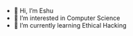 - 👋 Hi, I’m Eshu
- 👀 I’m interested in Computer Science 
- 🌱 I’m currently learning Ethical Hacking

  

<!---
eshwargit1/eshwargit1 is a ✨ special ✨ repository because its `README.md` (this file) appears on your GitHub profile.
You can click the Preview link to take a look at your changes.
--->

